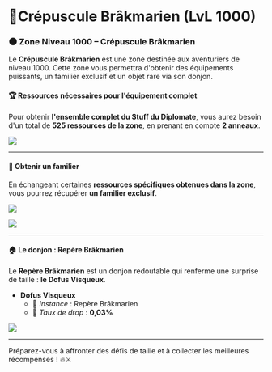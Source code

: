 # 👹Crépuscule Brâkmarien (LvL 1000)

### 🌑 Zone Niveau 1000 – Crépuscule Brâkmarien <a href="#zone-niveau-1000-crepuscule-brakmarien" id="zone-niveau-1000-crepuscule-brakmarien"></a>

Le **Crépuscule Brâkmarien** est une zone destinée aux aventuriers de niveau 1000. Cette zone vous permettra d'obtenir des équipements puissants, un familier exclusif et un objet rare via son donjon.

#### 🏆 **Ressources nécessaires pour l'équipement complet** <a href="#ressources-necessaires-pour-lequipement-complet" id="ressources-necessaires-pour-lequipement-complet"></a>

Pour obtenir **l'ensemble complet du Stuff du Diplomate**, vous aurez besoin d'un total de **525 ressources de la zone**, en prenant en compte **2 anneaux**.

![](https://vallya.gitbook.io/~gitbook/image?url=https%3A%2F%2F677697625-files.gitbook.io%2F%7E%2Ffiles%2Fv0%2Fb%2Fgitbook-x-prod.appspot.com%2Fo%2Fspaces%252FTJCjQJc02Pk37oWThIix%252Fuploads%252F5eedT8kk7x6zEf1WJWNJ%252Fimage.png%3Falt%3Dmedia%26token%3D241e8e7d-f48e-42f0-a24b-1df7f15eadcf\&width=768\&dpr=4\&quality=100\&sign=4ad974c8\&sv=2)

***

#### 🦊 **Obtenir un familier** <a href="#obtenir-un-familier" id="obtenir-un-familier"></a>

En échangeant certaines **ressources spécifiques obtenues dans la zone**, vous pourrez récupérer **un familier exclusif**.

![](https://vallya.gitbook.io/~gitbook/image?url=https%3A%2F%2F677697625-files.gitbook.io%2F%7E%2Ffiles%2Fv0%2Fb%2Fgitbook-x-prod.appspot.com%2Fo%2Fspaces%252FTJCjQJc02Pk37oWThIix%252Fuploads%252Fo6EPa3DU7dn8SO4lm8hI%252Fimage-1.png%3Falt%3Dmedia%26token%3D1d947a87-8840-47c1-b5c3-7bdb4b204b32\&width=768\&dpr=4\&quality=100\&sign=83e01a1a\&sv=2)

![](https://vallya.gitbook.io/~gitbook/image?url=https%3A%2F%2F677697625-files.gitbook.io%2F%7E%2Ffiles%2Fv0%2Fb%2Fgitbook-x-prod.appspot.com%2Fo%2Fspaces%252FTJCjQJc02Pk37oWThIix%252Fuploads%252FlXOqD35qEEBRLD8RXsTI%252Fimage.png%3Falt%3Dmedia%26token%3Dad87533f-73f4-4111-86cd-ba64893d9d7f\&width=768\&dpr=4\&quality=100\&sign=dfcf79f4\&sv=2)

***

#### 🏠 **Le donjon : Repère Brâkmarien** <a href="#le-donjon-repere-brakmarien" id="le-donjon-repere-brakmarien"></a>

Le **Repère Brâkmarien** est un donjon redoutable qui renferme une surprise de taille : **le Dofus Visqueux**.



* **Dofus Visqueux**
  * 📍 _Instance_ : Repère Brâkmarien
  * 🎯 _Taux de drop_ : **0,03%**

![](https://vallya.gitbook.io/~gitbook/image?url=https%3A%2F%2F677697625-files.gitbook.io%2F%7E%2Ffiles%2Fv0%2Fb%2Fgitbook-x-prod.appspot.com%2Fo%2Fspaces%252FTJCjQJc02Pk37oWThIix%252Fuploads%252F4khn5xslLsKUK1H7QncF%252Fimage.png%3Falt%3Dmedia%26token%3Deee365ca-0d61-492b-849e-5b7166c47a1b\&width=768\&dpr=4\&quality=100\&sign=3cb60cd8\&sv=2)

***

Préparez-vous à affronter des défis de taille et à collecter les meilleures récompenses ! 🔥⚔️
